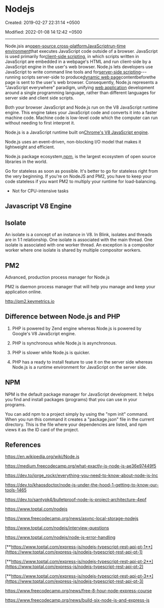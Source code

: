 # Nodejs

Created: 2019-02-27 22:31:14 +0500

Modified: 2022-01-08 14:12:42 +0500

---

Node.jsis an[open-source](https://en.wikipedia.org/wiki/Open-source_software),[cross-platform](https://en.wikipedia.org/wiki/Cross-platform)[JavaScript](https://en.wikipedia.org/wiki/JavaScript)[run-time environment](https://en.wikipedia.org/wiki/Runtime_system)that executes JavaScript code outside of a browser. JavaScript is used primarily for[client-side scripting](https://en.wikipedia.org/wiki/Client-side_scripting), in which scripts written in JavaScript are embedded in a webpage's HTML and run client-side by a JavaScript engine in the user's web browser. Node.js lets developers use JavaScript to write command line tools and for[server-side scripting](https://en.wikipedia.org/wiki/Server-side_scripting)---running scripts server-side to produce[dynamic web page](https://en.wikipedia.org/wiki/Dynamic_web_page)contentbeforethe page is sent to the user's web browser. Consequently, Node.js represents a "JavaScript everywhere" paradigm, unifying [web application](https://en.wikipedia.org/wiki/Web_application) development around a single programming language, rather than different languages for server side and client side scripts.

Both your browser JavaScript and Node.js run on the V8 JavaScript runtime engine. This engine takes your JavaScript code and converts it into a faster machine code. Machine code is low-level code which the computer can run without needing to first interpret it.

Node.js is a JavaScript runtime built on[Chrome's V8 JavaScript engine](https://developers.google.com/v8/).

Node.js uses an event-driven, non-blocking I/O model that makes it lightweight and efficient.

Node.js package ecosystem,[npm](https://www.npmjs.com/), is the largest ecosystem of open source libraries in the world.

Go for stateless as soon as possible. It's better to go for stateless right from the very beginning. If you're on NodeJS and PM2, you have to keep your code stateless if you want PM2 to multiply your runtime for load-balancing.

- Not for CPU-intensive tasks

## Javascript V8 Engine

## Isolate

An isolate is a concept of an instance in V8. In Blink, isolates and threads are in 1:1 relationship. One isolate is associated with the main thread. One isolate is associated with one worker thread. An exception is a compositor worker where one isolate is shared by multiple compositor workers.

## PM2

Advanced, production process manager for Node.js

PM2 is daemon process manager that will help you manage and keep your application online.

<http://pm2.keymetrics.io>

## Difference between Node.js and PHP

1. PHP is powered by Zend engine whereas Node.js is powered by Google's V8 JavaScript engine.

2. PHP is synchronous while Node.js is asynchronous.

3. PHP is slower while Node.js is quicker.

4. PHP has a ready to install feature to use it on the server side whereas Node.js is a runtime environment for JavaScript on the server side.

## NPM

NPM is the default package manager for JavaScript development. It helps you find and install packages (programs) that you can use in your programs.

You can add npm to a project simply by using the "npm init" command. When you run this command it creates a "package.json" file in the current directory. This is the file where your dependencies are listed, and npm views it as the ID card of the project.

## References

<https://en.wikipedia.org/wiki/Node.js>

<https://medium.freecodecamp.org/what-exactly-is-node-js-ae36e97449f5>

<https://dev.to/jorge_rockr/everything-you-need-to-know-about-node-js-lnc>

<https://dev.to/khaosdoctor/node-js-under-the-hood-1-getting-to-know-our-tools-1465>

<https://dev.to/santypk4/bulletproof-node-js-project-architecture-4epf>

<https://www.toptal.com/nodejs>

<https://www.freecodecamp.org/news/async-local-storage-nodejs>

<https://www.toptal.com/nodejs/interview-questions>

<https://www.toptal.com/nodejs/node-js-error-handling>

[**https://www.toptal.com/express-js/nodejs-typescript-rest-api-pt-1**](https://www.toptal.com/express-js/nodejs-typescript-rest-api-pt-1)

[**https://www.toptal.com/express-js/nodejs-typescript-rest-api-pt-2**](https://www.toptal.com/express-js/nodejs-typescript-rest-api-pt-2)

[**https://www.toptal.com/express-js/nodejs-typescript-rest-api-pt-3**](https://www.toptal.com/express-js/nodejs-typescript-rest-api-pt-3)

<https://www.freecodecamp.org/news/free-8-hour-node-express-course>

<https://www.freecodecamp.org/news/build-six-node-js-and-express-js>
